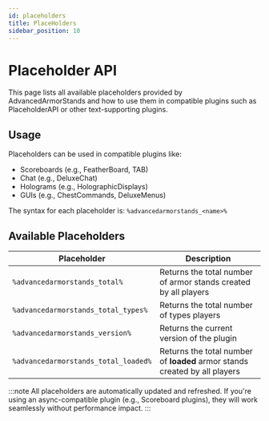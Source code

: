 ```yaml
---
id: placeholders
title: PlaceHolders
sidebar_position: 10
---
```


# Placeholder API

This page lists all available placeholders provided by AdvancedArmorStands and how to use them in compatible plugins such as PlaceholderAPI or other text-supporting plugins.

## Usage

Placeholders can be used in compatible plugins like:

- Scoreboards (e.g., FeatherBoard, TAB)
- Chat (e.g., DeluxeChat)
- Holograms (e.g., HolographicDisplays)
- GUIs (e.g., ChestCommands, DeluxeMenus)

The syntax for each placeholder is:
`%advancedarmorstands_<name>%`

## Available Placeholders

| Placeholder | Description |
|------------|-------------|
| `%advancedarmorstands_total%` | Returns the total number of armor stands created by all players |
| `%advancedarmorstands_total_types%` | Returns the total number of types players |
| `%advancedarmorstands_version%` | Returns the current version of the plugin |
| `%advancedarmorstands_total_loaded%` | Returns the total number of **loaded** armor stands created by all players |

:::note
All placeholders are automatically updated and refreshed. If you're using an async-compatible plugin (e.g., Scoreboard plugins), they will work seamlessly without performance impact.
:::

<!-- | `%advancedarmorstands_total_<player>%` | Returns the total number of armor stands created by the given player (replace `<player>` with the player's name) | -->
